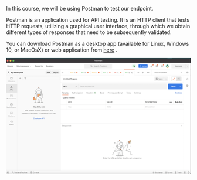 In this course, we will be using Postman to test our endpoint.

Postman is an application used for API testing. It is an HTTP client that tests HTTP requests, utilizing a graphical user interface, through which we obtain different types of responses that need to be subsequently validated.

You can download Postman as a desktop app (available for Linux, Windows 10, or MacOsX) or web application from [here](https://www.postman.com/downloads/) . 

![alt text](/assets/postman.png)